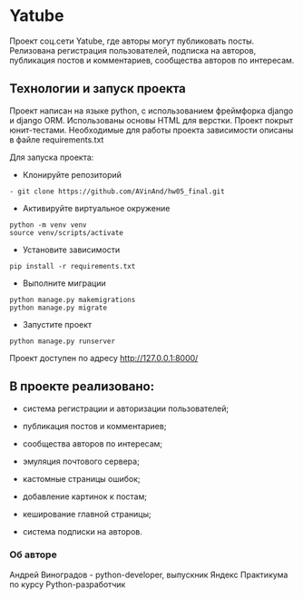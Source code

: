 # Yatube

Проект соц.сети Yatube, где авторы могут публиковать посты. 
Релизована регистрация пользователей, подписка на авторов, публикация постов и комментариев, сообщества авторов по интересам.

## Технологии и запуск проекта

Проект написан на языке python, с использованием фреймфорка django
и django ORM. Использованы  основы HTML для верстки. Проект покрыт юнит-тестами.
Необходимые для работы проекта зависимости описаны в файле requirements.txt

Для запуска проекта:
- Клонируйте репозиторий
``` 
- git clone https://github.com/AVinAnd/hw05_final.git 
```
- Активируйте виртуальное окружение 

```
python -m venv venv
source venv/scripts/activate
```
- Установите зависимости

``` 
pip install -r requirements.txt
```
- Выполните миграции 
```
python manage.py makemigrations
python manage.py migrate
```
- Запустите проект
```
python manage.py runserver
```

Проект доступен по адресу http://127.0.0.1:8000/

## В проекте реализовано:
- система регистрации и авторизации пользователей;

- публикация постов и комментариев;

- сообщества авторов по интересам;

- эмуляция почтового сервера;

- кастомные страницы ошибок;

- добавление картинок к постам;

- кеширование главной страницы;

- система подписки на авторов.

### Об авторе
Андрей Виноградов - python-developer, выпускник Яндекс Практикума по курсу Python-разработчик
